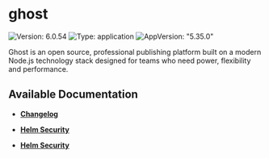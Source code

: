# ghost

![Version: 6.0.54](https://img.shields.io/badge/Version-6.0.54-informational?style=flat-square) ![Type: application](https://img.shields.io/badge/Type-application-informational?style=flat-square) ![AppVersion: "5.35.0"](https://img.shields.io/badge/AppVersion-"5.35.0"-informational?style=flat-square)

Ghost is an open source, professional publishing platform built on a modern Node.js technology stack designed for teams who need power, flexibility and performance.

## Available Documentation

- [**Changelog**](CHANGELOG)

- [**Helm Security**](container-security)

- [**Helm Security**](helm-security)

